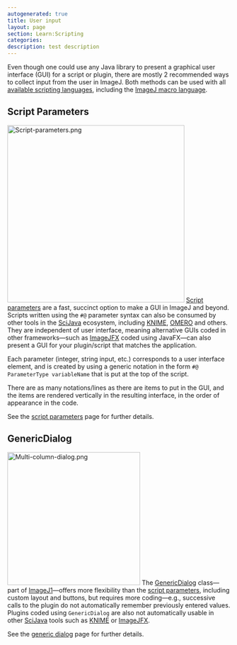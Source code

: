 ```yaml
---
autogenerated: true
title: User input
layout: page
section: Learn:Scripting
categories: 
description: test description
---
```


Even though one could use any Java library to present a graphical user interface (GUI) for a script or plugin, there are mostly 2 recommended ways to collect input from the user in ImageJ. Both methods can be used with all [available scripting languages](Scripting#Supported_languages), including the [ImageJ macro language](/scripting/macro).

Script Parameters
-----------------

<img src="/media/Script-parameters.png" title="fig:Script-parameters.png" width="400" alt="Script-parameters.png" /> [Script parameters](Script_parameters) are a fast, succinct option to make a GUI in ImageJ and beyond. Scripts written using the `#@` parameter syntax can also be consumed by other tools in the [SciJava](SciJava) ecosystem, including [KNIME](/software/knime), [OMERO](/software/omero) and others. They are independent of user interface, meaning alternative GUIs coded in other frameworks—such as [ImageJFX](/software/imagejfx) coded using JavaFX—can also present a GUI for your plugin/script that matches the application.

Each parameter (integer, string input, etc.) corresponds to a user interface element, and is created by using a generic notation in the form `#@ ParameterType variableName` that is put at the top of the script.

There are as many notations/lines as there are items to put in the GUI, and the items are rendered vertically in the resulting interface, in the order of appearance in the code.

See the [script parameters](Script_parameters) page for further details.

GenericDialog
-------------

<img src="/media/Multi-column-dialog.png" title="fig:Multi-column-dialog.png" width="300" alt="Multi-column-dialog.png" /> The [GenericDialog](Generic_dialog) class—part of [ImageJ1](/software/imagej1)—offers more flexibility than the [script parameters](Script_parameters), including custom layout and buttons, but requires more coding—e.g., successive calls to the plugin do not automatically remember previously entered values. Plugins coded using `GenericDialog` are also not automatically usable in other [SciJava](SciJava) tools such as [KNIME](/software/knime) or [ImageJFX](/software/imagejfx).

See the [generic dialog](Generic_dialog) page for further details.
